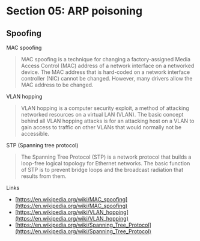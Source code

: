 # Section 05: ARP poisoning

## Spoofing
MAC spoofing
> MAC spoofing is a technique for changing a factory-assigned Media Access Control (MAC) address of a network interface on a networked device.
> The MAC address that is hard-coded on a network interface controller (NIC) cannot be changed.
> However, many drivers allow the MAC address to be changed.

VLAN hopping
> VLAN hopping is a computer security exploit, a method of attacking networked resources on a virtual LAN (VLAN).
> The basic concept behind all VLAN hopping attacks is for an attacking host on a VLAN to gain access to traffic on other VLANs that would normally not be accessible.

STP (Spanning tree protocol)
> The Spanning Tree Protocol (STP) is a network protocol that builds a loop-free logical topology for Ethernet networks.
> The basic function of STP is to prevent bridge loops and the broadcast radiation that results from them.

Links
- [https://en.wikipedia.org/wiki/MAC_spoofing](https://en.wikipedia.org/wiki/MAC_spoofing)
- [https://en.wikipedia.org/wiki/VLAN_hopping](https://en.wikipedia.org/wiki/VLAN_hopping)
- [https://en.wikipedia.org/wiki/Spanning_Tree_Protocol](https://en.wikipedia.org/wiki/Spanning_Tree_Protocol)
